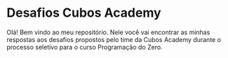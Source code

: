 # Desafios Cubos Academy

Olá! Bem vindo ao meu repositório. Nele você vai encontrar as minhas respostas aos desafios propostos pelo time da Cubos Academy durante o processo seletivo para o curso Programação do Zero.